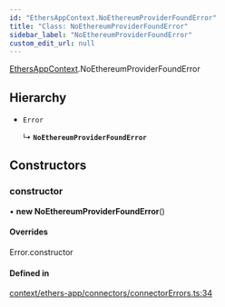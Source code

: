 ```yaml
---
id: "EthersAppContext.NoEthereumProviderFoundError"
title: "Class: NoEthereumProviderFoundError"
sidebar_label: "NoEthereumProviderFoundError"
custom_edit_url: null
---
```


[EthersAppContext](../modules/EthersAppContext.md).NoEthereumProviderFoundError

## Hierarchy

- `Error`

  ↳ **`NoEthereumProviderFoundError`**

## Constructors

### constructor

• **new NoEthereumProviderFoundError**()

#### Overrides

Error.constructor

#### Defined in

[context/ethers-app/connectors/connectorErrors.ts:34](https://github.com/scaffold-eth/eth-hooks/blob/fa0b589/src/context/ethers-app/connectors/connectorErrors.ts#L34)

